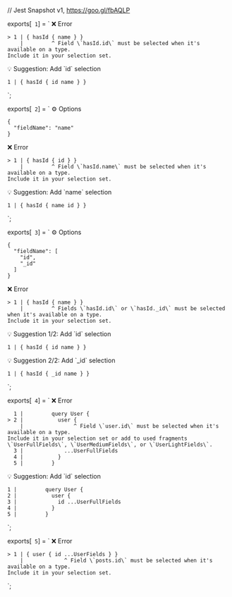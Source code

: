 // Jest Snapshot v1, https://goo.gl/fbAQLP

exports[` 1`] = `
❌ Error

    > 1 | { hasId { name } }
        |         ^ Field \`hasId.id\` must be selected when it's available on a type.
    Include it in your selection set.

💡 Suggestion: Add \`id\` selection

    1 | { hasId { id name } }
`;

exports[` 2`] = `
⚙️ Options

    {
      "fieldName": "name"
    }

❌ Error

    > 1 | { hasId { id } }
        |         ^ Field \`hasId.name\` must be selected when it's available on a type.
    Include it in your selection set.

💡 Suggestion: Add \`name\` selection

    1 | { hasId { name id } }
`;

exports[` 3`] = `
⚙️ Options

    {
      "fieldName": [
        "id",
        "_id"
      ]
    }

❌ Error

    > 1 | { hasId { name } }
        |         ^ Fields \`hasId.id\` or \`hasId._id\` must be selected when it's available on a type.
    Include it in your selection set.

💡 Suggestion 1/2: Add \`id\` selection

    1 | { hasId { id name } }

💡 Suggestion 2/2: Add \`_id\` selection

    1 | { hasId { _id name } }
`;

exports[` 4`] = `
❌ Error

      1 |         query User {
    > 2 |           user {
        |                ^ Field \`user.id\` must be selected when it's available on a type.
    Include it in your selection set or add to used fragments \`UserFullFields\`, \`UserMediumFields\`, or \`UserLightFields\`.
      3 |             ...UserFullFields
      4 |           }
      5 |         }

💡 Suggestion: Add \`id\` selection

    1 |         query User {
    2 |           user {
    3 |             id ...UserFullFields
    4 |           }
    5 |         }
`;

exports[` 5`] = `
❌ Error

    > 1 | { user { id ...UserFields } }
        |             ^ Field \`posts.id\` must be selected when it's available on a type.
    Include it in your selection set.
`;
